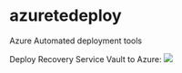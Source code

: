 # azuretedeploy
Azure Automated deployment tools


Deploy Recovery Service Vault to Azure:
<a href="https://azuredeploy.net/?repository=https://github.com/sarcalier/azuretedeploy/tree/dev" alt="Deploy to Azure" target="_blank">
   <img src="http://azuredeploy.net/deploybutton.png"/>
</a>